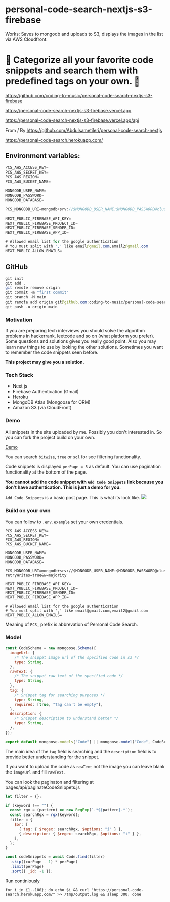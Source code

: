 # personal-code-search-nextjs-s3-firebase

Works: Saves to mongodb and uploads to S3, displays the images in the list via AWS Cloudfront. 

# 🚀 Categorize all your favorite code snippets and search them with predefined tags on your own. 🚀

https://github.com/coding-to-music/personal-code-search-nextjs-s3-firebase

https://personal-code-search-nextjs-s3-firebase.vercel.app

https://personal-code-search-nextjs-s3-firebase.vercel.app/api

From / By https://github.com/Abdulsametileri/personal-code-search-nextjs

https://personal-code-search.herokuapp.com/

## Environment variables:

```java
PCS_AWS_ACCESS_KEY=
PCS_AWS_SECRET_KEY=
PCS_AWS_REGION=
PCS_AWS_BUCKET_NAME=

MONGODB_USER_NAME=
MONGODB_PASSWORD=
MONGODB_DATABASE=

PCS_MONGODB_URI=mongodb+srv://$MONGODB_USER_NAME:$MONGODB_PASSWORD@cluster0.jew2r.mongodb.net/$MONGODB_DATABASE?retryWrites=true&w=majority

NEXT_PUBLIC_FIREBASE_API_KEY=
NEXT_PUBLIC_FIREBASE_PROJECT_ID=
NEXT_PUBLIC_FIREBASE_SENDER_ID=
NEXT_PUBLIC_FIREBASE_APP_ID=

# Allowed email list for the google authentication
# You must split with ',' like email@gmail.com,email2@gmail.com
NEXT_PUBLIC_ALLOW_EMAILS=
```

## GitHub

```java
git init
git add .
git remote remove origin
git commit -m "first commit"
git branch -M main
git remote add origin git@github.com:coding-to-music/personal-code-search-nextjs-s3-firebase.git
git push -u origin main
```

### Motivation

If you are preparing tech interviews you should solve the algorithm problems in
hackerrank, leetcode and so on (what platform you prefer). Some questions and solutions
gives you really good point. Also you may learn new things to use by looking the other
solutions. Sometimes you want to remember the code snippets seen before.

**This project may give you a solution.**

### Tech Stack

- Next js
- Firebase Authentication (Gmail)
- Heroku
- MongoDB Atlas (Mongoose for ORM)
- Amazon S3 (via CloudFront)

### Demo

All snippets in the site uploaded by me. Possibly you don't interested in.
So you can fork the project build on your own.

[Demo](https://personal-code-search.herokuapp.com)

You can search `bitwise`, `tree` or `sql` for see filtering functionality.

Code snippets is displayed `perPage = 5` as default.
You can use pagination functionality at the bottom of the page.

**You cannot add the code snippet with `Add Code Snippets` link because
you don't have authentication. This is just a demo for you.**

`Add Code Snippets` is a basic post page. This is what its look like.
![](images/addCodeSnippet.png)

### Build on your own

You can follow to `.env.example` set your own credentials.

```
PCS_AWS_ACCESS_KEY=
PCS_AWS_SECRET_KEY=
PCS_AWS_REGION=
PCS_AWS_BUCKET_NAME=

MONGODB_USER_NAME=
MONGODB_PASSWORD=
MONGODB_DATABASE=

PCS_MONGODB_URI=mongodb+srv://$MONGODB_USER_NAME:$MONGODB_PASSWORD@cluster0.jew2r.mongodb.net/$MONGODB_DATABASE?retryWrites=true&w=majority

NEXT_PUBLIC_FIREBASE_API_KEY=
NEXT_PUBLIC_FIREBASE_PROJECT_ID=
NEXT_PUBLIC_FIREBASE_SENDER_ID=
NEXT_PUBLIC_FIREBASE_APP_ID=

# Allowed email list for the google authentication
# You must split with ',' like email@gmail.com,email2@gmail.com
NEXT_PUBLIC_ALLOW_EMAILS=
```

Meaning of `PCS_` prefix is abbrevation of Personal Code Search.

### Model

```javascript
const CodeSchema = new mongoose.Schema({
  imageUrl: {
    /* The snippet image url of the specified code in s3 */
    type: String,
  },
  rawText: {
    /* The snippet raw text of the specified code */
    type: String,
  },
  tag: {
    /* Snippet tag for searching purposes */
    type: String,
    required: [true, "Tag can't be empty"],
  },
  description: {
    /* Snippet description to understand better */
    type: String,
  },
});

export default mongoose.models["Code"] || mongoose.model("Code", CodeSchema);
```

The main idea of
the `tag` field is searching and
the `description` field is to provide better understanding
for the snippet.

If you want to upload the code as `rawText` not the image you can leave blank the
`imageUrl` and fill `rawText`.

You can look the paginaton and filtering at pages/api/paginateCodeSnippets.js

```javascript
let filter = {};

if (keyword !== "") {
  const rgx = (pattern) => new RegExp(`.*${pattern}.*`);
  const searchRgx = rgx(keyword);
  filter = {
    $or: [
      { tag: { $regex: searchRgx, $options: "i" } },
      { description: { $regex: searchRgx, $options: "i" } },
    ],
  };
}

const codeSnippets = await Code.find(filter)
  .skip((curPage - 1) * perPage)
  .limit(perPage)
  .sort({ _id: -1 });
```

Run continiously

```sleep
for i in {1..100}; do echo $i && curl "https://personal-code-search.herokuapp.com/" >> /tmp/output.log && sleep 300; done
```
